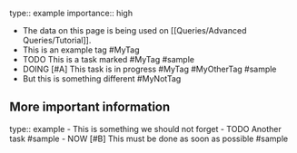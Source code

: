 type:: example
importance:: high

- The data on this page is being used on [[Queries/Advanced Queries/Tutorial]].
- This is an example tag #MyTag
- TODO This is a task marked #MyTag #sample
- DOING [#A] This task is in progress #MyTag #MyOtherTag #sample
- But this is something different #MyNotTag
## More important information
type:: example
	- This is something we should not forget
	- TODO Another task #sample
	- NOW [#B] This must be done as soon as possible #sample